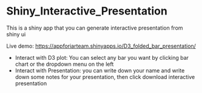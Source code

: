 # Shiny_Interactive_Presentation
This is a shiny app that you can generate interactive presentation from shiny ui

Live demo: https://appforiarteam.shinyapps.io/D3_folded_bar_presentation/ 

* Interact with D3 plot: You can select any bar you want by clicking bar chart or the dropdown menu on the left
* Interact with Presentation: you can write down your name and write down some notes for your presentation, then click download interactive presentation
